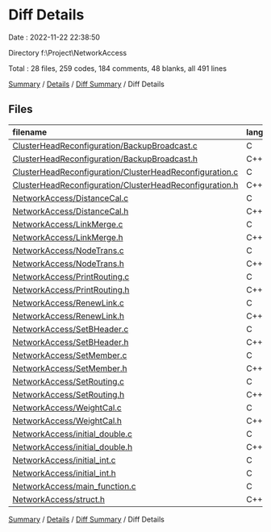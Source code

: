 # Diff Details

Date : 2022-11-22 22:38:50

Directory f:\\Project\\NetworkAccess

Total : 28 files,  259 codes, 184 comments, 48 blanks, all 491 lines

[Summary](results.md) / [Details](details.md) / [Diff Summary](diff.md) / Diff Details

## Files
| filename | language | code | comment | blank | total |
| :--- | :--- | ---: | ---: | ---: | ---: |
| [ClusterHeadReconfiguration/BackupBroadcast.c](/ClusterHeadReconfiguration/BackupBroadcast.c) | C | -13 | 0 | -1 | -14 |
| [ClusterHeadReconfiguration/BackupBroadcast.h](/ClusterHeadReconfiguration/BackupBroadcast.h) | C++ | -5 | 0 | -4 | -9 |
| [ClusterHeadReconfiguration/ClusterHeadReconfiguration.c](/ClusterHeadReconfiguration/ClusterHeadReconfiguration.c) | C | -52 | -2 | -5 | -59 |
| [ClusterHeadReconfiguration/ClusterHeadReconfiguration.h](/ClusterHeadReconfiguration/ClusterHeadReconfiguration.h) | C++ | -7 | 0 | -4 | -11 |
| [NetworkAccess/DistanceCal.c](/NetworkAccess/DistanceCal.c) | C | 24 | 9 | 1 | 34 |
| [NetworkAccess/DistanceCal.h](/NetworkAccess/DistanceCal.h) | C++ | 3 | 0 | 0 | 3 |
| [NetworkAccess/LinkMerge.c](/NetworkAccess/LinkMerge.c) | C | 15 | 0 | 3 | 18 |
| [NetworkAccess/LinkMerge.h](/NetworkAccess/LinkMerge.h) | C++ | 2 | 0 | 0 | 2 |
| [NetworkAccess/NodeTrans.c](/NetworkAccess/NodeTrans.c) | C | 3 | 0 | 1 | 4 |
| [NetworkAccess/NodeTrans.h](/NetworkAccess/NodeTrans.h) | C++ | 2 | 0 | 0 | 2 |
| [NetworkAccess/PrintRouting.c](/NetworkAccess/PrintRouting.c) | C | 55 | 9 | 4 | 68 |
| [NetworkAccess/PrintRouting.h](/NetworkAccess/PrintRouting.h) | C++ | 5 | 0 | 1 | 6 |
| [NetworkAccess/RenewLink.c](/NetworkAccess/RenewLink.c) | C | 15 | 0 | 1 | 16 |
| [NetworkAccess/RenewLink.h](/NetworkAccess/RenewLink.h) | C++ | 2 | 0 | 0 | 2 |
| [NetworkAccess/SetBHeader.c](/NetworkAccess/SetBHeader.c) | C | 18 | 1 | 2 | 21 |
| [NetworkAccess/SetBHeader.h](/NetworkAccess/SetBHeader.h) | C++ | 2 | 0 | 0 | 2 |
| [NetworkAccess/SetMember.c](/NetworkAccess/SetMember.c) | C | 4 | 0 | 2 | 6 |
| [NetworkAccess/SetMember.h](/NetworkAccess/SetMember.h) | C++ | 1 | 0 | 1 | 2 |
| [NetworkAccess/SetRouting.c](/NetworkAccess/SetRouting.c) | C | 63 | 8 | 6 | 77 |
| [NetworkAccess/SetRouting.h](/NetworkAccess/SetRouting.h) | C++ | 3 | 0 | 2 | 5 |
| [NetworkAccess/WeightCal.c](/NetworkAccess/WeightCal.c) | C | 24 | 8 | 3 | 35 |
| [NetworkAccess/WeightCal.h](/NetworkAccess/WeightCal.h) | C++ | 2 | 0 | 0 | 2 |
| [NetworkAccess/initial_double.c](/NetworkAccess/initial_double.c) | C | 12 | 0 | 1 | 13 |
| [NetworkAccess/initial_double.h](/NetworkAccess/initial_double.h) | C++ | 2 | 0 | 0 | 2 |
| [NetworkAccess/initial_int.c](/NetworkAccess/initial_int.c) | C | 12 | 1 | 1 | 14 |
| [NetworkAccess/initial_int.h](/NetworkAccess/initial_int.h) | C | 2 | 0 | 0 | 2 |
| [NetworkAccess/main_function.c](/NetworkAccess/main_function.c) | C | 51 | 147 | 28 | 226 |
| [NetworkAccess/struct.h](/NetworkAccess/struct.h) | C++ | 14 | 3 | 5 | 22 |

[Summary](results.md) / [Details](details.md) / [Diff Summary](diff.md) / Diff Details